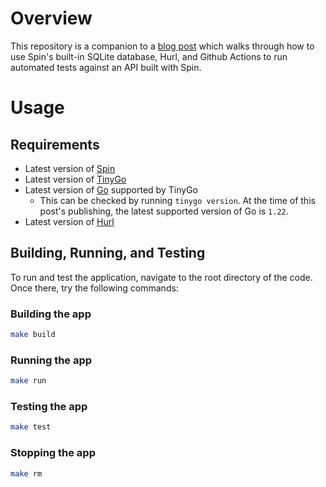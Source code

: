 # Overview

This repository is a companion to a [blog post](http://link_here) which walks through how to use Spin's built-in SQLite database, Hurl, and Github Actions to run automated tests against an API built with Spin.

# Usage

## Requirements

- Latest version of [Spin](https://developer.fermyon.com/spin/v2/install)
- Latest version of [TinyGo](https://tinygo.org/getting-started/install/)
- Latest version of [Go](https://go.dev/dl/) supported by TinyGo
  - This can be checked by running `tinygo version`. At the time of this post's publishing, the latest supported version of Go is `1.22`.
- Latest version of [Hurl](https://hurl.dev/docs/installation.html)

## Building, Running, and Testing

To run and test the application, navigate to the root directory of the code. Once there, try the following commands:

### Building the app

```sh
make build
```

### Running the app

```sh
make run
```

### Testing the app

```sh
make test
```

### Stopping the app

```sh
make rm
```
